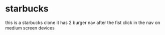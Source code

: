 # starbucks
this is a starbucks clone 
it has 2 burger nav after the fist click in the nav on medium screen devices
